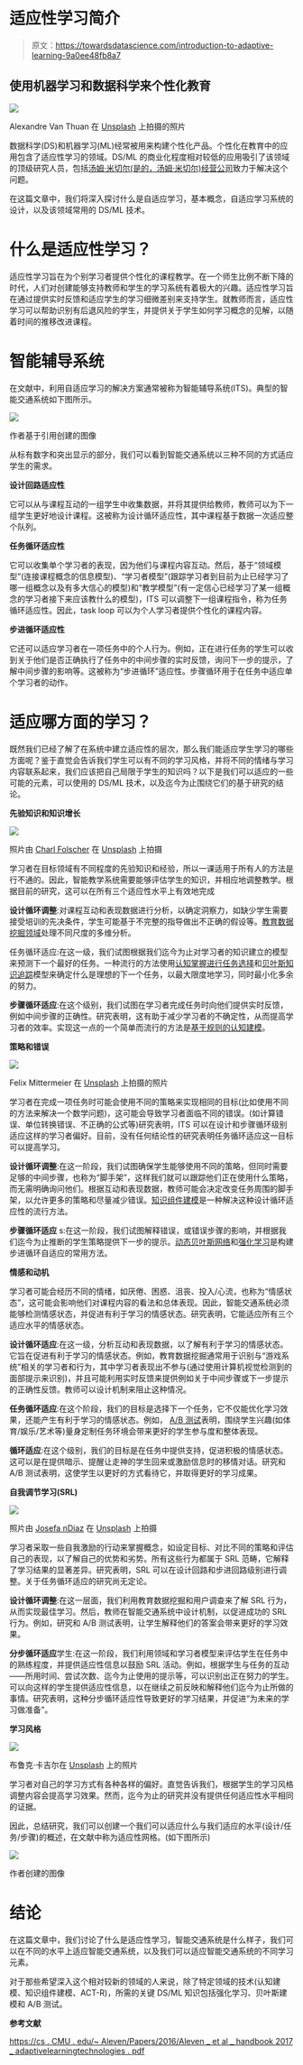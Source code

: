 # 适应性学习简介

> 原文：<https://towardsdatascience.com/introduction-to-adaptive-learning-9a0ee48fb8a7>

## 使用机器学习和数据科学来个性化教育

![](img/6845d4a75c071a415f2a1fc9f4ae24e2.png)

Alexandre Van Thuan 在 [Unsplash](https://unsplash.com/s/photos/education?utm_source=unsplash&utm_medium=referral&utm_content=creditCopyText) 上拍摄的照片

数据科学(DS)和机器学习(ML)经常被用来构建个性化产品。个性化在教育中的应用包含了适应性学习的领域。DS/ML 的商业化程度相对较低的应用吸引了该领域的顶级研究人员，包括[汤姆·米切尔(是的，汤姆·米切尔)经营公司](http://squirrelai.com/)致力于解决这个问题。

在这篇文章中，我们将深入探讨什么是自适应学习，基本概念，自适应学习系统的设计，以及该领域常用的 DS/ML 技术。

# **什么是适应性学习？**

适应性学习旨在为个别学习者提供个性化的课程教学。在一个师生比例不断下降的时代，人们对创建能够支持教师和学生的学习系统有着极大的兴趣。适应性学习旨在通过提供实时反馈和适应学生的学习细微差别来支持学生。就教师而言，适应性学习可以帮助识别有后退风险的学生，并提供关于学生如何学习概念的见解，以随着时间的推移改进课程。

# **智能辅导系统**

在文献中，利用自适应学习的解决方案通常被称为智能辅导系统(ITS)。典型的智能交通系统如下图所示。

![](img/3231ef9f416030342e4dfcc4e9306bc8.png)

作者基于引用创建的图像

从标有数字和突出显示的部分，我们可以看到智能交通系统以三种不同的方式适应学生的需求。

**设计回路适应性**

它可以从与课程互动的一组学生中收集数据，并将其提供给教师，教师可以为下一组学生更好地设计课程。这被称为设计循环适应性，其中课程基于数据一次适应整个队列。

**任务循环适应性**

它可以收集单个学习者的表现，因为他们与课程内容互动。然后，基于“领域模型”(连接课程概念的信息模型)、“学习者模型”(跟踪学习者到目前为止已经学习了哪一组概念以及有多大信心的模型)和“教学模型”(有一定信心已经学习了某一组概念的学习者接下来应该教什么的模型)，ITS 可以调整下一组课程指令，称为任务循环适应性。因此，task loop 可以为个人学习者提供个性化的课程内容。

**步进循环适应性**

它还可以适应学习者在一项任务中的个人行为。例如，正在进行任务的学生可以收到关于他们是否正确执行了任务中的中间步骤的实时反馈，询问下一步的提示，了解中间步骤的影响等。这被称为“步进循环”适应性。步骤循环用于在任务中适应单个学习者的动作。

# **适应哪方面的学习？**

既然我们已经了解了在系统中建立适应性的层次，那么我们能适应学生学习的哪些方面呢？鉴于直觉会告诉我们学生可以有不同的学习风格，并将不同的情绪与学习内容联系起来，我们应该把自己局限于学生的知识吗？以下是我们可以适应的一些可能的元素，可以使用的 DS/ML 技术，以及迄今为止围绕它们的基于研究的结论。

**先验知识和知识增长**

![](img/11cefd50c84bcd07970561996b338199.png)

照片由 [Charl Folscher](https://unsplash.com/@charlfolscher?utm_source=unsplash&utm_medium=referral&utm_content=creditCopyText) 在 [Unsplash](https://unsplash.com/s/photos/knowledge?utm_source=unsplash&utm_medium=referral&utm_content=creditCopyText) 上拍摄

学习者在目标领域有不同程度的先验知识和经验，所以一课适用于所有人的方法是行不通的。因此，智能教学系统需要能够评估学生的知识，并相应地调整教学。根据目前的研究，这可以在所有三个适应性水平上有效地完成

**设计循环调整**:对课程互动和表现数据进行分析，以确定洞察力，如缺少学生需要接受培训的先决条件，学生可能基于不完整的指导做出不正确的假设等。[教育数据挖掘领域](https://educationaldatamining.org/)处理不同尺度的多维分析。

任务循环适应:在这一级，我们试图根据我们迄今为止对学习者的知识建立的模型来预测下一个最好的任务。一种流行的方法使用[认知掌握进行任务选择](http://citeseerx.ist.psu.edu/viewdoc/download?doi=10.1.1.7.1268&rep=rep1&type=pdf)和[贝叶斯知识追踪](https://www.cs.cmu.edu/~ggordon/yudelson-koedinger-gordon-individualized-bayesian-knowledge-tracing.pdf)模型来确定什么是理想的下一个任务，以最大限度地学习，同时最小化多余的努力。

**步骤循环适应**:在这个级别，我们试图在学习者完成任务时向他们提供实时反馈，例如中间步骤的正确性。研究表明，这有助于减少学习者的不确定性，从而提高学习者的效率。实现这一点的一个简单而流行的方法是[基于规则的认知建模](https://learnlab.org/opportunities/summer/readings/CognitiveModeling-v09.pdf)。

**策略和错误**

![](img/7e012a8fc309417d23d3937faea72d51.png)

Felix Mittermeier 在 [Unsplash](https://unsplash.com/s/photos/strategy?utm_source=unsplash&utm_medium=referral&utm_content=creditCopyText) 上拍摄的照片

学习者在完成一项任务时可能会使用不同的策略来实现相同的目标(比如使用不同的方法来解决一个数学问题)，这可能会导致学习者面临不同的错误。(如计算错误、单位转换错误、不正确的公式等)研究表明，ITS 可以在设计和步骤循环级别适应这样的学习者偏好。目前，没有任何结论性的研究表明任务循环适应这一目标可以提高学习。

**设计循环调整**:在这一阶段，我们试图确保学生能够使用不同的策略，但同时需要足够的中间步骤，也称为“脚手架”，这样我们就可以跟踪他们正在使用什么策略，而无需明确询问他们。根据互动和表现数据，教师可能会决定改变任务周围的脚手架，以允许更多的策略和尽量减少错误。[知识组件建模](https://home.x-in-y.com/pluginfile.php?file=%2F2075%2Fmod_folder%2Fcontent%2F0%2FDesign%20Recommendations%20for%20ITS_Volume%201%20-%20Learner%20Modeling%20Book_Chapter%2015.pdf&forcedownload=1)是一种解决这种设计循环适应性的流行方法。

**步骤循环适应** s:在这一阶段，我们试图解释错误，或错误步骤的影响，并根据我们迄今为止推断的学生策略提供下一步的提示。[动态贝叶斯网络](/introduction-to-bayesian-networks-81031eeed94e)和[强化学习](https://datamachines.xyz/the-hands-on-reinforcement-learning-course-page/)是构建步进循环自适应的常用方法。

**情感和动机**

学习者可能会经历不同的情绪，如厌倦、困惑、沮丧、投入/心流，也称为“情感状态”，这可能会影响他们对课程内容的看法和总体表现。因此，智能交通系统必须能够检测情感状态，并促进有利于学习的情感状态。研究表明，它能适应所有三个适应水平的情感状态。

**设计循环适应**:在这一级，分析互动和表现数据，以了解有利于学习的情感状态。它旨在促进有利于学习的情感状态。例如，教育数据挖掘通常用于识别与“游戏系统”相关的学习者和行为，其中学习者表现出不参与(通过使用计算机视觉检测到的面部提示来识别)，并且可能利用实时反馈来提供例如关于中间步骤或下一步提示的正确性反馈。教师可以设计机制来阻止这种情况。

**任务循环适应**:在这个阶段，我们的目标是选择下一个任务，它不仅能优化学习效果，还能产生有利于学习的情感状态。例如， [A/B 测试](/data-science-you-need-to-know-a-b-testing-f2f12aff619a)表明，围绕学生兴趣(如体育/娱乐/艺术等)量身定制任务环境会带来更好的学生参与度和整体表现。

**循环适应**:在这个级别，我们的目标是在任务中提供支持，促进积极的情感状态。这可以是在提供暗示、提醒让走神的学生回来或激励信息时的移情对话。研究和 A/B 测试表明，这使学生以更好的方式看待它，并取得更好的学习成果。

**自我调节学习(SRL)**

![](img/ecb56e1a22ff54d90cb9f7b7e932aacb.png)

照片由 [Josefa nDiaz](https://unsplash.com/@josefandiaz?utm_source=unsplash&utm_medium=referral&utm_content=creditCopyText) 在 [Unsplash](https://unsplash.com/s/photos/self-learning?utm_source=unsplash&utm_medium=referral&utm_content=creditCopyText) 上拍摄

学习者采取一些自我激励的行动来掌握概念，如设定目标、对比不同的策略和评估自己的表现，以了解自己的优势和劣势。所有这些行为都属于 SRL 范畴，它解释了学习结果的显著差异。研究表明，SRL 可以在设计回路和步进回路级别进行调整。关于任务循环适应的研究尚无定论。

**设计循环调整**:在这一层面，我们利用教育数据挖掘和用户调查来了解 SRL 行为，从而实现最佳学习。然后，教师在智能交通系统中设计机制，以促进成功的 SRL 行为。例如，研究和 A/B 测试表明，让学生解释他们的答案会带来更好的学习效果。

**分步循环适应**学生:在这一阶段，我们利用领域和学习者模型来评估学生在任务中的熟练程度，并提供适应性信息以鼓励 SRL 活动。例如，根据学生与任务的互动——所用时间、尝试次数、迄今为止使用的提示等，可以识别出正在努力的学生。可以向这样的学生提供适应性信息，以在继续之前反映和解释他们迄今为止所做的事情。研究表明，这种分步循环适应性导致更好的学习结果，并促进“为未来的学习做准备”。

**学习风格**

![](img/1ff5a468171641e695e153af3663a6f7.png)

布鲁克·卡吉尔在 [Unsplash](https://unsplash.com/s/photos/learning?utm_source=unsplash&utm_medium=referral&utm_content=creditCopyText) 上的照片

学习者对自己的学习方式有各种各样的偏好。直觉告诉我们，根据学生的学习风格调整内容会提高学习效果。然而，迄今为止的研究并没有提供任何适应性水平相同的证据。

因此，总结研究，我们可以创建一个我们可以适应什么与我们适应的水平(设计/任务/步骤)的概述，在文献中称为适应性网格。(如下图所示)

![](img/1e39fa9db262aec86177d2f6c15eaf75.png)

作者创建的图像

# **结论**

在这篇文章中，我们讨论了什么是适应性学习，智能交通系统是什么样子，我们可以在不同的水平上适应智能交通系统，以及我们可以适应智能交通系统的不同学习元素。

对于那些希望深入这个相对较新的领域的人来说，除了特定领域的技术(认知建模、知识组件建模、ACT-R)，所需的关键 DS/ML 知识包括强化学习、贝叶斯建模和 A/B 测试。

**参考文献**

[https://cs . CMU . edu/~ Aleven/Papers/2016/Aleven _ et al _ handbook 2017 _ adaptivelearningtechnologies . pdf](https://cs.cmu.edu/~aleven/Papers/2016/Aleven_etal_Handbook2017_AdaptiveLearningTechnologies.pdf)